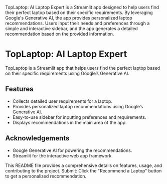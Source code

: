 TopLaptop: AI Laptop Expert is a Streamlit app designed to help users find their perfect laptop based on their specific requirements. By leveraging Google's Generative AI, the app provides personalized laptop recommendations. Users input their needs and preferences through a simple and interactive sidebar, and the app generates a detailed recommendation based on the provided information.


# TopLaptop: AI Laptop Expert

TopLaptop is a Streamlit app that helps users find the perfect laptop based on their specific requirements using Google’s Generative AI.


## Features

- Collects detailed user requirements for a laptop.
- Provides personalized laptop recommendations using Google’s Generative AI.
- Easy-to-use sidebar for inputting preferences and requirements.
- Displays recommendations in the main area of the app.


## Acknowledgements

- Google Generative AI for powering the recommendations.
- Streamlit for the interactive web app framework.


This README file provides a comprehensive details on features, usage, and contributing to the project. 
Submit: Click the "Recommend a Laptop" button to get a personalized recommendation.
